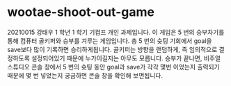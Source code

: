 # wootae-shoot-out-game
20210015 강태우 1 학년 1 학기 기컴프 개인 과제입니다.
이 게임은 5 번의 승부차기를 통해 컴퓨터 골키퍼와 승부를 겨루는 게임입니다.
총 5 번의 슛팅 기회에서 goal을 save보다 많이 기록하면 승리하게됩니다.
골키퍼는 방향을 랜덤하게, 즉 임의적으로 결정하도록 설정되어있기 때문에 누가이길지는 아무도 모릅니다.
승부가 끝나면, 비주얼 스튜디오 콘솔 창에서 5 번의 슛팅 동안 goal과 save가 각각 몇번 이었는지 출력되기 때문에 몇 번 넣었는지 궁금하면 콘솔 창을 확인해 보면됩니다.
